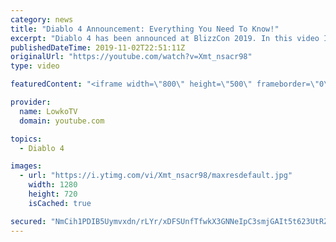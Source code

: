 ```yaml
---
category: news
title: "Diablo 4 Announcement: Everything You Need To Know!"
excerpt: "Diablo 4 has been announced at BlizzCon 2019. In this video I go over everything you need to know about this upcoming Blizzard Entertainment game."
publishedDateTime: 2019-11-02T22:51:11Z
originalUrl: "https://youtube.com/watch?v=Xmt_nsacr98"
type: video

featuredContent: "<iframe width=\"800\" height=\"500\" frameborder=\"0\" src=\"https://www.youtube.com/embed/Xmt_nsacr98\" allow=\"accelerometer; autoplay; encrypted-media; gyroscope; picture-in-picture\" allowfullscreen></iframe>"

provider:
  name: LowkoTV
  domain: youtube.com

topics:
  - Diablo 4

images:
  - url: "https://i.ytimg.com/vi/Xmt_nsacr98/maxresdefault.jpg"
    width: 1280
    height: 720
    isCached: true

secured: "NmCih1PDIB5Uymvxdn/rLYr/xDFSUnfTfwkX3GNNeIpC3smjGAIt5t623UtRZSA4Mnf36VVRXwBV16xwcEev/eulRTyOQPI9pUzaRtUBPDPQb8Ytbv9o7PV2grTZYPd/xPa2y+B8iT9udaKBgSNhuTu9QUvmE9Zd8vQxhpn3HBjduGcPZ8vsTON+zkCIN06zAPg+ahhclRwmKvL65t/nuNc+SuNGuxSdSe/kxrjhLZp6kL5RGHx1sxuLcDOABIqxjZB7aXvyfte5bm3Y1vSlIwnshOFCou5OGSGhnF6Vl0XRkpk0T/MpP4ucZx2y+Bzaed2vzE7aS7wLccqaX9gBdIuEq3y9g3aITkLV1h9FBoRHjUFB0pDM/zcXypXvNoTAtEeesCkQN0XuTFDZz0Vl/dZkBlJ7GmcusExGV0h+9fqiQdfXU61nJ+bA9Xfi75zL;1fb3lP5k5+5b4lHbAxGn0g=="
---
```


